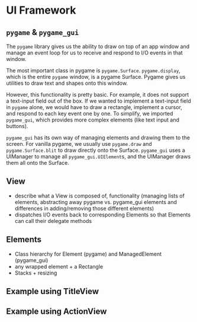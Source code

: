 # UI Framework

## `pygame` & `pygame_gui`

The `pygame` library gives us the ability to draw on top of an app window and manage an event loop for us to 
receive and respond to I/O events in that window.

The most important class in pygame is `pygame.Surface`. `pygame.display`, which is the entire `pygame` window, is a pygame
Surface. Pygame gives us utilities to draw text and shapes onto this window.

However, this functionality is pretty basic. For example, it does not support a text-input field out of the box. If we 
wanted to implement a text-input field in `pygame` alone, we would have to draw a rectangle, implement a cursor, and respond
to each key event one by one. To simplify, we imported `pygame_gui`, which provides more complex elements (like text input and buttons).

`pygame_gui` has its own way of managing elements and drawing them to the screen. For vanilla pygame, we usually
use `pygame.draw` and `pygame.Surface.blit` to draw directly onto the Surface. `pygame_gui` uses a UIManager to 
manage all `pygame_gui.UIElement`s, and the UIManager draws them all onto the Surface.

## View
- describe what a View is composed of, functionality (managing lists of elements, 
abstracting away pygame vs. pygame_gui elements and differences in adding/removing those different elements)
- dispatches I/O events back to corresponding Elements so that Elements can call their delegate methods

## Elements
- Class hierarchy for Element (pygame) and ManagedElement (pygame_gui)
- any wrapped element + a Rectangle
- Stacks + resizing


## Example using TitleView


## Example using ActionView
